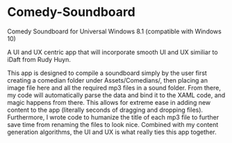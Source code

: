 # Comedy-Soundboard
Comedy Soundboard for Universal Windows 8.1 (compatible with Windows 10)

A UI and UX centric app that will incorporate smooth UI and UX similiar to iDaft from Rudy Huyn.

This app is designed to compile a soundboard simply by the user first creating a comedian folder under Assets/Comedians/, then placing an image file here and all the required mp3 files in a sound folder. From there, my code will automatically parse the data and bind it to the XAML code, and magic happens from there. This allows for extreme ease in adding new content to the app (literally seconds of dragging and dropping files). Furthermore, I wrote code to humanize the title of each mp3 file to further save time from renaming the files to look nice. Combined with my content generation algorithms, the UI and UX is what really ties this app together. 
